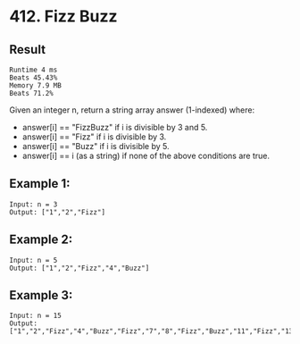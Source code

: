 # 412. Fizz Buzz


## Result
```
Runtime 4 ms
Beats 45.43%
Memory 7.9 MB
Beats 71.2%
```
Given an integer n, return a string array answer (1-indexed) where:

- answer[i] == "FizzBuzz" if i is divisible by 3 and 5.
- answer[i] == "Fizz" if i is divisible by 3.
- answer[i] == "Buzz" if i is divisible by 5.
- answer[i] == i (as a string) if none of the above conditions are true.
 

## Example 1:
```
Input: n = 3
Output: ["1","2","Fizz"]
```
## Example 2:
```
Input: n = 5
Output: ["1","2","Fizz","4","Buzz"]
```
## Example 3:
```
Input: n = 15
Output: ["1","2","Fizz","4","Buzz","Fizz","7","8","Fizz","Buzz","11","Fizz","13","14","FizzBuzz"]
```